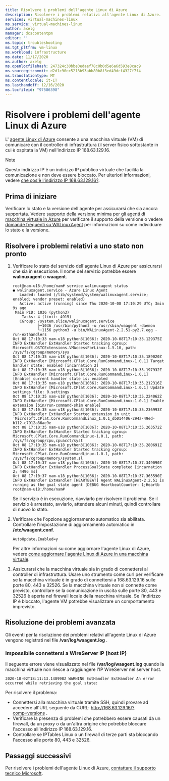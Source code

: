 ```yaml
---
title: Risolvere i problemi dell'agente Linux di Azure
description: Risolvere i problemi relativi all'agente Linux di Azure.
services: virtual-machines-linux
ms.service: virtual-machines-linux
author: axelg
manager: dcscontentpm
editor: ''
ms.topic: troubleshooting
ms.tgt_pltfrm: vm-linux
ms.workload: infrastructure
ms.date: 11/17/2020
ms.author: axelg
ms.openlocfilehash: 247324c30bbe0edaef78c0b0d5e6a6d593e8cac9
ms.sourcegitcommit: d2d1c90ec5218b93abb80b8f3ed49dcf4327f7f4
ms.translationtype: MT
ms.contentlocale: it-IT
ms.lasthandoff: 12/16/2020
ms.locfileid: "97586398"
---
```

# <a name="troubleshoot-the-azure-linux-agent"></a>Risolvere i problemi dell'agente Linux di Azure

L' [agente Linux di Azure](https://docs.microsoft.com/azure/virtual-machines/extensions/agent-linux) consente a una macchina virtuale (VM) di comunicare con il controller di infrastruttura (il server fisico sottostante in cui è ospitata la VM) nell'indirizzo IP 168.63.129.16.

>[!NOTE]
>Questo indirizzo IP è un indirizzo IP pubblico virtuale che facilita la comunicazione e non deve essere bloccato. Per ulteriori informazioni, vedere [che cos'è l'indirizzo IP 168.63.129.16?](../../virtual-network/what-is-ip-address-168-63-129-16.md).

## <a name="before-you-begin"></a>Prima di iniziare

Verificare lo stato e la versione dell'agente per assicurarsi che sia ancora supportata. Vedere [supporto della versione minima per gli agenti di macchina virtuale in Azure](https://docs.microsoft.com/troubleshoot/azure/virtual-machines/support-extensions-agent-version) per verificare il supporto della versione o vedere [domande frequenti su WALinuxAgent](https://github.com/Azure/WALinuxAgent/wiki/FAQ#what-does-goal-state-agent-mean-in-waagent---version-output) per informazioni su come individuare lo stato e la versione.

## <a name="troubleshoot-a-not-ready-status"></a>Risolvere i problemi relativi a uno stato non pronto

1. Verificare lo stato del servizio dell'agente Linux di Azure per assicurarsi che sia in esecuzione. Il nome del servizio potrebbe essere **walinuxagent** o **waagent**.

   ```
   root@nam-u18:/home/nam# service walinuxagent status
   ● walinuxagent.service - Azure Linux Agent
      Loaded: loaded (/lib/systemd/system/walinuxagent.service; enabled; vendor preset: enabled)
      Active: active (running) since Thu 2020-10-08 17:10:29 UTC; 3min 9s ago
    Main PID: 1036 (python3)
       Tasks: 4 (limit: 4915)
      CGroup: /system.slice/walinuxagent.service
              ├─1036 /usr/bin/python3 -u /usr/sbin/waagent -daemon
              └─1156 python3 -u bin/WALinuxAgent-2.2.51-py2.7.egg -run-exthandlers
   Oct 08 17:10:33 nam-u18 python3[1036]: 2020-10-08T17:10:33.129375Z INFO ExtHandler ExtHandler Started tracking cgroup: Microsoft.OSTCExtensions.VMAccessForLinux-1.5.10, path: /sys/fs/cgroup/memory/sys
   Oct 08 17:10:35 nam-u18 python3[1036]: 2020-10-08T17:10:35.189020Z INFO ExtHandler [Microsoft.CPlat.Core.RunCommandLinux-1.0.1] Target handler state: enabled [incarnation 2]
   Oct 08 17:10:35 nam-u18 python3[1036]: 2020-10-08T17:10:35.197932Z INFO ExtHandler [Microsoft.CPlat.Core.RunCommandLinux-1.0.1] [Enable] current handler state is: enabled
   Oct 08 17:10:35 nam-u18 python3[1036]: 2020-10-08T17:10:35.212316Z INFO ExtHandler [Microsoft.CPlat.Core.RunCommandLinux-1.0.1] Update settings file: 0.settings
   Oct 08 17:10:35 nam-u18 python3[1036]: 2020-10-08T17:10:35.224062Z INFO ExtHandler [Microsoft.CPlat.Core.RunCommandLinux-1.0.1] Enable extension [bin/run-command-shim enable]
   Oct 08 17:10:35 nam-u18 python3[1036]: 2020-10-08T17:10:35.236993Z INFO ExtHandler ExtHandler Started extension in unit 'Microsoft.CPlat.Core.RunCommandLinux_1.0.1_db014406-294a-49ed-b112-c7912a86ae9e
   Oct 08 17:10:35 nam-u18 python3[1036]: 2020-10-08T17:10:35.263572Z INFO ExtHandler ExtHandler Started tracking cgroup: Microsoft.CPlat.Core.RunCommandLinux-1.0.1, path: /sys/fs/cgroup/cpu,cpuacct/syst
   Oct 08 17:10:35 nam-u18 python3[1036]: 2020-10-08T17:10:35.280691Z INFO ExtHandler ExtHandler Started tracking cgroup: Microsoft.CPlat.Core.RunCommandLinux-1.0.1, path: /sys/fs/cgroup/memory/system.sl
   Oct 08 17:10:37 nam-u18 python3[1036]: 2020-10-08T17:10:37.349090Z INFO ExtHandler ExtHandler ProcessGoalState completed [incarnation 2; 4496 ms]
   Oct 08 17:10:37 nam-u18 python3[1036]: 2020-10-08T17:10:37.365590Z INFO ExtHandler ExtHandler [HEARTBEAT] Agent WALinuxAgent-2.2.51 is running as the goal state agent [DEBUG HeartbeatCounter: 1;Heartb
   root@nam-u18:/home/nam#
   ```

   Se il servizio è in esecuzione, riavviarlo per risolvere il problema. Se il servizio è arrestato, avviarlo, attendere alcuni minuti, quindi controllare di nuovo lo stato.

1. Verificare che l'opzione aggiornamento automatico sia abilitata. Controllare l'impostazione di aggiornamento automatico in **/etc/waagent.conf**.

   ```
   AutoUpdate.Enabled=y
   ```

   Per altre informazioni su come aggiornare l'agente Linux di Azure, vedere [come aggiornare l'agente Linux di Azure in una macchina virtuale](https://docs.microsoft.com/azure/virtual-machines/extensions/update-linux-agent).

1. Assicurarsi che la macchina virtuale sia in grado di connettersi al controller di infrastruttura. Usare uno strumento come curl per verificare se la macchina virtuale è in grado di connettersi a 168.63.129.16 sulle porte 80, 443 e 32526. Se la macchina virtuale non si connette come previsto, controllare se la comunicazione in uscita sulle porte 80, 443 e 32526 è aperta nel firewall locale della macchina virtuale. Se l'indirizzo IP è bloccato, l'agente VM potrebbe visualizzare un comportamento imprevisto.

## <a name="advanced-troubleshooting"></a>Risoluzione dei problemi avanzata

Gli eventi per la risoluzione dei problemi relativi all'agente Linux di Azure vengono registrati nel file **/var/log/waagent.log** .

### <a name="unable-to-connect-to-wireserver-ip-host-ip"></a>Impossibile connettersi a WireServer IP (host IP)

Il seguente errore viene visualizzato nel file **/var/log/waagent.log** quando la macchina virtuale non riesce a raggiungere l'IP WireServer nel server host.

```
2020-10-02T18:11:13.148998Z WARNING ExtHandler ExtHandler An error occurred while retrieving the goal state:
```

Per risolvere il problema:

* Connettersi alla macchina virtuale tramite SSH, quindi provare ad accedere all'URL seguente da CURL: http://168.63.129.16/?comp=versions .
* Verificare la presenza di problemi che potrebbero essere causati da un firewall, da un proxy o da un'altra origine che potrebbe bloccare l'accesso all'indirizzo IP 168.63.129.16.
* Controllare se IPTables Linux o un firewall di terze parti sta bloccando l'accesso alle porte 80, 443 e 32526.

## <a name="next-steps"></a>Passaggi successivi

Per risolvere i problemi dell'agente Linux di Azure, [contattare il supporto tecnico Microsoft](https://portal.azure.com/?#blade/Microsoft_Azure_Support/HelpAndSupportBlade).
